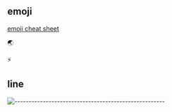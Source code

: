 <h2> emoji </h2>

[emoji cheat sheet](https://www.webfx.com/tools/emoji-cheat-sheet/)

:earth_asia: 

:zap: 


<h2> line </h2>

![-----------------------------------------------------](https://raw.githubusercontent.com/andreasbm/readme/master/assets/lines/rainbow.png)


